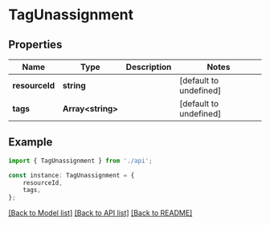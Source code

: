 # TagUnassignment


## Properties

Name | Type | Description | Notes
------------ | ------------- | ------------- | -------------
**resourceId** | **string** |  | [default to undefined]
**tags** | **Array&lt;string&gt;** |  | [default to undefined]

## Example

```typescript
import { TagUnassignment } from './api';

const instance: TagUnassignment = {
    resourceId,
    tags,
};
```

[[Back to Model list]](../README.md#documentation-for-models) [[Back to API list]](../README.md#documentation-for-api-endpoints) [[Back to README]](../README.md)

